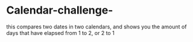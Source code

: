 # Calendar-challenge-
this compares two dates in two calendars, and shows you the amount of days that have elapsed from 1 to 2, or 2 to 1
